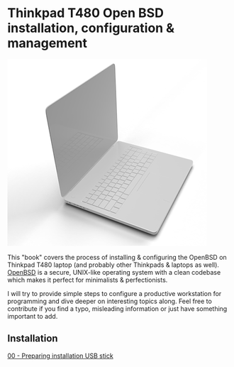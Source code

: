 # Thinkpad T480 Open BSD installation, configuration & management

![](00-readme.png)

This "book" covers the process of installing & configuring the OpenBSD on Thinkpad T480 laptop (and probably other Thinkpads & laptops as well).
[OpenBSD](https://www.openbsd.org/) is a secure, UNIX-like operating system with a clean codebase which makes it perfect for minimalists & perfectionists.

I will try to provide simple steps to configure a productive workstation for programming and dive deeper on interesting topics along.
Feel free to contribute if you find a typo, misleading information or just have something important to add.

## Installation

[00 - Preparing installation USB stick](/00-usb-stick.md)
